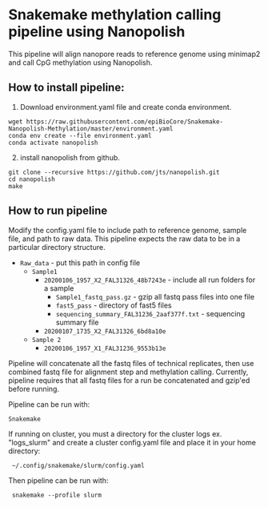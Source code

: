 # Snakemake methylation calling pipeline using Nanopolish
This pipeline will align nanopore reads to reference genome using minimap2 and call CpG methylation using Nanopolish.

## How to install pipeline:  
1. Download environment.yaml file and create conda environment.
```
wget https://raw.githubusercontent.com/epiBioCore/Snakemake-Nanopolish-Methylation/master/environment.yaml
conda env create --file environment.yaml
conda activate nanopolish
```
2. install nanopolish from github.
```
git clone --recursive https://github.com/jts/nanopolish.git
cd nanopolish
make
```

## How to run pipeline
Modify the config.yaml file to include path to reference genome, sample file, and path to raw data. This pipeline expects the raw data to be in a particular directory structure.  
- `Raw_data` - put this path in config file  
    - `Sample1`  
        - `20200106_1957_X2_FAL31326_48b7243e` - include all run folders for a sample  
            - `Sample1_fastq_pass.gz` - gzip all fastq pass files into one file
            - `fast5_pass` - directory of fast5 files
            - `sequencing_summary_FAL31236_2aaf377f.txt` - sequencing summary file   
        - `20200107_1735_X2_FAL31326_6bd8a10e`  
    - `Sample 2`
        - `20200106_1957_X1_FAL31236_9553b13e`

Pipeline will concatenate all the fastq files of technical replicates, then use combined fastq file for alignment step and methylation calling. Currently, pipeline requires that all fastq files for a run be concatenated and gzip'ed before running. 

Pipeline can be run with:  
``` 
Snakemake
 ```

If running on cluster, you must a directory for the cluster logs ex. "logs_slurm" and create a cluster config.yaml file and place it in your home directory:  
```
 ~/.config/snakemake/slurm/config.yaml
 ```  

Then pipeline can be run with:  
```
 snakemake --profile slurm  
 ```
